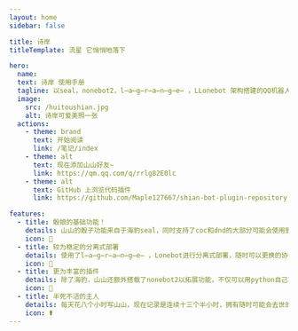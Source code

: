 ```yaml
---
layout: home
sidebar: false

title: 诗岸
titleTemplate: 流星 它悄悄地落下

hero:
  name:  
  text: 诗岸 使用手册
  tagline: 以seal，nonebot2，l̶a̶g̶r̶a̶n̶g̶e̶ ，LLonebot 架构搭建的QQ机器人
  image:
    src: /huitoushian.jpg
    alt: 诗岸可爱美照一张
  actions:
    - theme: brand
      text: 开始阅读
      link: /笔记/index
    - theme: alt
      text: 现在添加山山好友~
      link: https://qm.qq.com/q/rrlg82E0lc
    - theme: alt
      text: GitHub 上浏览代码插件
      link: https://github.com/Maple127667/shian-bot-plugin-repository

features:
  - title: 骰娘的基础功能！
    details: 山山的骰子功能来自于海豹seal，同时支持了coc和dnd的大部分可能会使用到的功能，具体功能请查阅手册
    icon: 🎲
  - title: 较为稳定的分离式部署
    details: 使用了l̶a̶g̶r̶a̶n̶g̶e̶ ，Lonebot进行分离式部署，随时可以更换的协议和连接方式，只要还有能用的消息接收山山就会活着的！
    icon: 📃
  - title: 更为丰富的插件
    details: 除了海豹，山山还额外搭载了nonebot2以拓展功能，不仅可以用python自己写插件，还能在nonebot2的插件商店选择更多的功能。
    icon: 🚀
  - title: 半死不活的主人
    details: 每天花八个小时写山山，现在记录是连续十三个半小时，拥有随时可能会去世的master，太美妙了（并不
    icon: ⚰︎
---
```


<HomePage />
